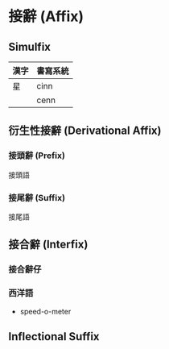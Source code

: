 # 接辭 (Affix)

## Simulfix

| 漢字 | 書寫系統 |
| :--- | :--- |
| 星 | cinn |
|| cenn |

## 衍生性接辭 (Derivational Affix)

### 接頭辭 (Prefix)

接頭語

### 接尾辭 (Suffix)

接尾語

## 接合辭 (Interfix)

### 接合辭仔

### 西洋語

* speed-o-meter

## Inflectional Suffix
